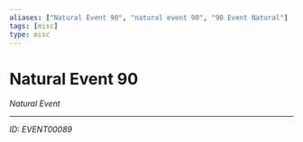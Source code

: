 ```yaml
---
aliases: ["Natural Event 90", "natural event 90", "90 Event Natural"]
tags: [misc]
type: misc
---
```


# Natural Event 90

*Natural Event*

---
*ID: EVENT00089*